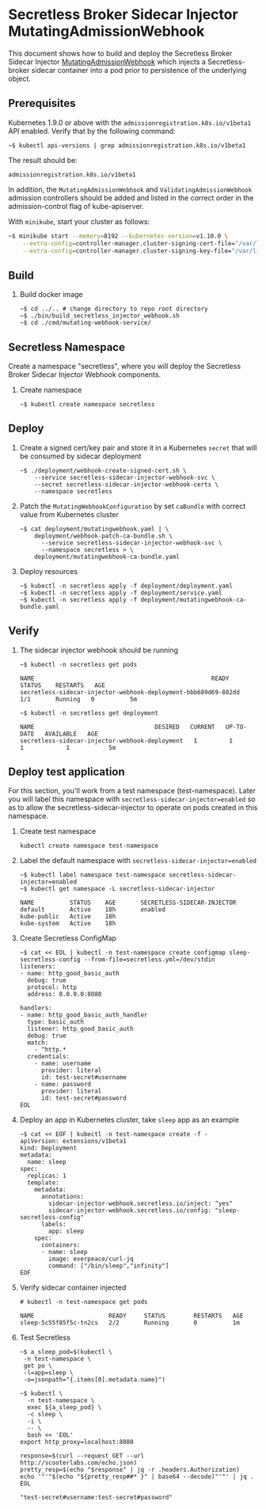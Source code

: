 # Secretless Broker Sidecar Injector MutatingAdmissionWebhook

This document shows how to build and deploy the Secretless Broker Sidecar Injector [MutatingAdmissionWebhook](https://kubernetes.io/docs/admin/admission-controllers/#mutatingadmissionwebhook-beta-in-19) which injects a Secretless-broker sidecar container into a pod prior to persistence of the underlying object.

## Prerequisites

Kubernetes 1.9.0 or above with the `admissionregistration.k8s.io/v1beta1` API enabled. Verify that by the following command:
```
~$ kubectl api-versions | grep admissionregistration.k8s.io/v1beta1
```
The result should be:
```
admissionregistration.k8s.io/v1beta1
```

In addition, the `MutatingAdmissionWebhook` and `ValidatingAdmissionWebhook` admission controllers should be added and listed in the correct order in the admission-control flag of kube-apiserver.

With `minikube`, start your cluster as follows:
```bash
~$ minikube start --memory=8192 --kubernetes-version=v1.10.0 \
    --extra-config=controller-manager.cluster-signing-cert-file="/var/lib/localkube/certs/ca.crt" \
    --extra-config=controller-manager.cluster-signing-key-file="/var/lib/localkube/certs/ca.key"
```

## Build

1. Build docker image
   
    ```
    ~$ cd ../.. # change directory to repo root directory
    ~$ ./bin/build_secretless_injector_webhook.sh
    ~$ cd ./cmd/mutating-webhook-service/
    ```

## Secretless Namespace

Create a namespace "secretless", where you will deploy the Secretless Broker Sidecar Injector Webhook components.

1. Create namespace
    ```
    ~$ kubectl create namespace secretless
    ```

## Deploy

1. Create a signed cert/key pair and store it in a Kubernetes `secret` that will be consumed by sidecar deployment
    ```
    ~$ ./deployment/webhook-create-signed-cert.sh \
        --service secretless-sidecar-injector-webhook-svc \
        --secret secretless-sidecar-injector-webhook-certs \
        --namespace secretless
    ```

2. Patch the `MutatingWebhookConfiguration` by set `caBundle` with correct value from Kubernetes cluster
    ```
    ~$ cat deployment/mutatingwebhook.yaml | \
        deployment/webhook-patch-ca-bundle.sh \
          --service secretless-sidecar-injector-webhook-svc \
          --namespace secretless > \
        deployment/mutatingwebhook-ca-bundle.yaml
    ```

3. Deploy resources
    ```
    ~$ kubectl -n secretless apply -f deployment/deployment.yaml
    ~$ kubectl -n secretless apply -f deployment/service.yaml
    ~$ kubectl -n secretless apply -f deployment/mutatingwebhook-ca-bundle.yaml
    ```

## Verify

1. The sidecar injector webhook should be running
    ```
    ~$ kubectl -n secretless get pods
    ```
    ```
    NAME                                                  READY     STATUS    RESTARTS   AGE
    secretless-sidecar-injector-webhook-deployment-bbb689d69-882dd   1/1       Running   0          5m
    ```
    ```
    ~$ kubectl -n secretless get deployment
    ```
    ```
    NAME                                  DESIRED   CURRENT   UP-TO-DATE   AVAILABLE   AGE
    secretless-sidecar-injector-webhook-deployment   1         1         1            1           5m
    ```

## Deploy test application

For this section, you'll work from a test namespace (test-namespace). Later you will label this namespace with `secretless-sidecar-injector=enabled` so as to allow the secretless-sidecar-injector to operate on pods created in this namespace.

1. Create test namespace
    ```
    kubectl create namespace test-namespace
    ```

2. Label the default namespace with `secretless-sidecar-injector=enabled`
    ```
    ~$ kubectl label namespace test-namespace secretless-sidecar-injector=enabled
    ~$ kubectl get namespace -L secretless-sidecar-injector
    ```
    ```
    NAME          STATUS    AGE       SECRETLESS-SIDECAR-INJECTOR
    default       Active    18h       enabled
    kube-public   Active    18h
    kube-system   Active    18h
    ```

3. Create Secretless ConfigMap
    ```
    ~$ cat << EOL | kubectl -n test-namespace create configmap sleep-secretless-config --from-file=secretless.yml=/dev/stdin
    listeners:
    - name: http_good_basic_auth
      debug: true
      protocol: http
      address: 0.0.0.0:8080
    
    handlers:
    - name: http_good_basic_auth_handler
      type: basic_auth
      listener: http_good_basic_auth
      debug: true
      match:
        - ^http.*
      credentials:
        - name: username
          provider: literal
          id: test-secret#username
        - name: password
          provider: literal
          id: test-secret#password
    EOL
    ```

4. Deploy an app in Kubernetes cluster, take `sleep` app as an example
    ```
    ~$ cat << EOF | kubectl -n test-namespace create -f -
    apiVersion: extensions/v1beta1
    kind: Deployment
    metadata:
      name: sleep
    spec:
      replicas: 1
      template:
        metadata:
          annotations:
            sidecar-injector-webhook.secretless.io/inject: "yes"
            sidecar-injector-webhook.secretless.io/config: "sleep-secretless-config"
          labels:
            app: sleep
        spec:
          containers:
          - name: sleep
            image: everpeace/curl-jq
            command: ["/bin/sleep","infinity"]
    EOF
    ```

5. Verify sidecar container injected
    ```
    # kubectl -n test-namespace get pods
    ```
    ```
    NAME                     READY     STATUS        RESTARTS   AGE
    sleep-5c55f85f5c-tn2cs   2/2       Running       0          1m
    ```

6. Test Secretless
    ```
    ~$ a_sleep_pod=$(kubectl \
     -n test-namespace \
     get po \
     -l=app=sleep \
     -o=jsonpath="{.items[0].metadata.name}")
    
    ~$ kubectl \
      -n test-namespace \
      exec ${a_sleep_pod} \
      -c sleep \
      -i \
      -- \
      bash << 'EOL'
    export http_proxy=localhost:8080
    
    response=$(curl --request GET --url http://scooterlabs.com/echo.json)
    pretty_resp=$(echo "$response" | jq -r .headers.Authorization)
    echo '"'"$(echo "${pretty_resp##* }" | base64 --decode)"'"' | jq .
    EOL
    ```
    ```
    "test-secret#username:test-secret#password"
    ```
